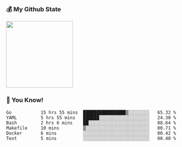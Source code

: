 ### :moneybag: My Github State

<img height="180em" src="https://github-readme-stats.vercel.app/api?username=G-Asura&show_icons=true&hide_border=true&count_private=true&include_all_commits=true" />

### :pill: You Know!
<!--START_SECTION:waka-->

```text
Go           15 hrs 55 mins  ████████████████▒░░░░░░░░   65.32 %
YAML         5 hrs 55 mins   ██████░░░░░░░░░░░░░░░░░░░   24.30 %
Bash         2 hrs 6 mins    ██░░░░░░░░░░░░░░░░░░░░░░░   08.64 %
Makefile     10 mins         ▒░░░░░░░░░░░░░░░░░░░░░░░░   00.71 %
Docker       6 mins          ░░░░░░░░░░░░░░░░░░░░░░░░░   00.42 %
Text         5 mins          ░░░░░░░░░░░░░░░░░░░░░░░░░   00.40 %
```

<!--END_SECTION:waka-->

<!--
**G-Asura/G-Asura** is a ✨ _special_ ✨ repository because its `README.md` (this file) appears on your GitHub profile.

Here are some ideas to get you started:

- 🔭 I’m currently working on ...
- 🌱 I’m currently learning ...
- 👯 I’m looking to collaborate on ...
- 🤔 I’m looking for help with ...
- 💬 Ask me about ...
- 📫 How to reach me: ...
- 😄 Pronouns: ...
- ⚡ Fun fact: ...
-->
